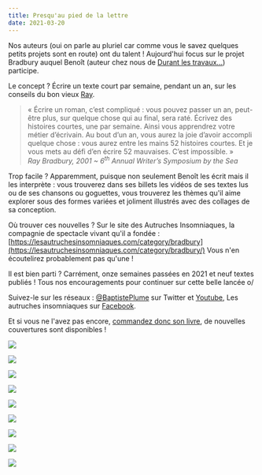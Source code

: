 ```yaml
---
title: Presqu'au pied de la lettre
date: 2021-03-20
---
```

Nos auteurs (oui on parle au pluriel car comme vous le savez quelques petits projets sont en route) ont du talent ! Aujourd'hui focus sur le projet Bradbury auquel Benoît (auteur chez nous de [Durant les travaux...](https://editionsdusamedi.fr/static6/9782956245506)) participe.

Le concept ? Écrire un texte court par semaine, pendant un an, sur les conseils du bon vieux [Ray](https://fr.m.wikipedia.org/wiki/Ray_Bradbury).

> « Écrire un roman, c’est compliqué : vous pouvez passer un an, peut-être plus, sur quelque chose qui au final, sera raté. Écrivez des histoires courtes, une par semaine. Ainsi vous apprendrez votre métier d’écrivain. Au bout d’un an, vous aurez la joie d’avoir accompli quelque chose : vous aurez entre les mains 52 histoires courtes. Et je vous mets au défi d’en écrire 52 mauvaises. C’est impossible. »<br>
<cite>Ray Bradbury, 2001 ~ 6<sup>th</sup> Annual Writer’s Symposium by the Sea</cite>

Trop facile ? Apparemment, puisque non seulement Benoît les écrit mais il les interprète : vous trouverez dans ses billets les vidéos de ses textes lus ou de ses chansons ou goguettes, vous trouverez les thèmes qu'il aime explorer sous des formes variées et joliment illustrés avec des collages de sa conception.

Où trouver ces nouvelles ? Sur le site des Autruches Insomniaques, la compagnie de spectacle vivant qu'il a fondée : [https://lesautruchesinsomniaques.com/category/bradbury](https://lesautruchesinsomniaques.com/category/bradbury/) Vous n'en écoutelirez probablement pas qu'une !

Il est bien parti ? Carrément, onze semaines passées en 2021 et neuf textes publiés ! Tous nos encouragements pour continuer sur cette belle lancée o/

Suivez-le sur les réseaux : [@BaptistePlume](https://twitter.com/BaptistePlume) sur Twitter et [Youtube](https://www.youtube.com/channel/UC30Zoz2sLoIM41kNwB-MXQg), Les autruches insomniaques sur [Facebook](https://www.facebook.com/Lesautruchesinsomniaques/posts/).

<div class="youtube" align="center"><object data="https://www.youtube.com/v/Fl-PFbG8hc8&amp;modestbranding=1" type="application/x-shockwave-flash" width="640" height="385" data-mce-fragment="1"><param name="movie" value="https://www.youtube.com/v/Fl-PFbG8hc8&amp;modestbranding=1" /><param name="wmode" value="transparent" /></object></div>

Et si vous ne l'avez pas encore, [commandez donc son livre](https://www.helloasso.com/associations/les-editions-du-samedi/paiements/durant-les-travaux-l-exposition-continue), de nouvelles couvertures sont disponibles !

<div class="galerie">

![](/_assets/uploads/images/catalogue/durantlestravaux/81_plati_hd.jpg)

![](/_assets/uploads/images/catalogue/durantlestravaux/82_plati_hd.jpg)

![](/_assets/uploads/images/catalogue/durantlestravaux/83_plati_hd.jpg)

![](/_assets/uploads/images/catalogue/durantlestravaux/84_plati_hd.jpg)

![](/_assets/uploads/images/catalogue/durantlestravaux/85_plati_hd.jpg)

![](/_assets/uploads/images/catalogue/durantlestravaux/86_plati_hd.jpg)

![](/_assets/uploads/images/catalogue/durantlestravaux/87_plati_hd.jpg)

![](/_assets/uploads/images/catalogue/durantlestravaux/88_plati_hd.jpg)

![](/_assets/uploads/images/catalogue/durantlestravaux/89_plati_hd.jpg)
</div>